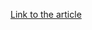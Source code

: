 [Link to the article](https://thehackernews.com/2025/06/hpe-issues-security-patch-for-storeonce.html)
